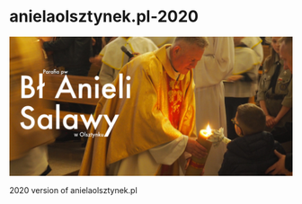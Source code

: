 # anielaolsztynek.pl-2020

![Parafia pw. błogosławionej Anieli Salawy w Olsztynku](design/banner.jpg)

2020 version of anielaolsztynek.pl

